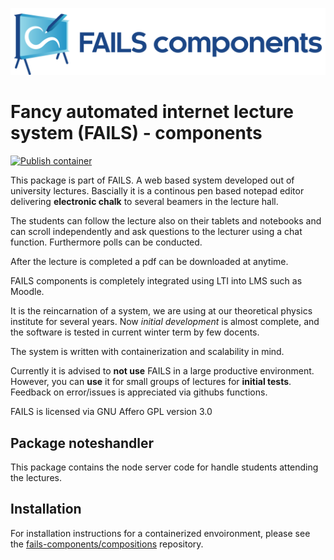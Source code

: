 !["FAILS logo"](failslogo.svg)
# Fancy automated internet lecture system (**FAILS**) - components
[![Publish container](https://github.com/fails-components/noteshandler/actions/workflows/docker-publish.yml/badge.svg)](https://github.com/fails-components/noteshandler/actions/workflows/docker-publish.yml)

This package is part of FAILS.
A web based system developed out of university lectures.
Bascially it is a continous pen based notepad editor  delivering **electronic chalk**  to several beamers in the lecture hall.

The students can follow the lecture also on their tablets and notebooks and can scroll independently and ask questions to the lecturer using a chat function.
Furthermore polls can be conducted.

After the lecture is completed a pdf can be downloaded at anytime.

FAILS components is completely integrated using LTI into LMS such as Moodle.

It is the reincarnation of a system, we are using at our theoretical physics institute for several years. Now *initial development* is almost complete, and the software is tested in current winter term by few docents.

The system is written with containerization and scalability in mind.

Currently it is advised to **not use** FAILS in a large productive environment.
However, you can **use** it for small groups of lectures for **initial tests**.
Feedback on error/issues is appreciated via githubs functions.

FAILS is licensed via GNU Affero GPL version 3.0 

## Package noteshandler
This package contains the node server code for handle students attending the lectures.

## Installation
For installation instructions for a containerized envoironment, please see the [fails-components/compositions](https://github.com/fails-components/compositions "fails-components/compositions") repository.